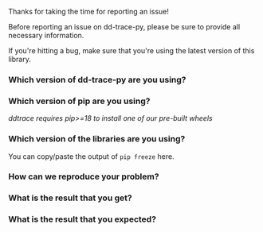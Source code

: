 Thanks for taking the time for reporting an issue!

Before reporting an issue on dd-trace-py, please be sure to provide all
necessary information.

If you're hitting a bug, make sure that you're using the latest version of this
library.

### Which version of dd-trace-py are you using?

### Which version of pip are you using?

_ddtrace requires pip>=18 to install one of our pre-built wheels_

### Which version of the libraries are you using?

You can copy/paste the output of `pip freeze` here.

### How can we reproduce your problem?

### What is the result that you get?

### What is the result that you expected?
